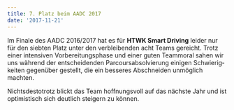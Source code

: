 ```yaml
---
title: 7. Platz beim AADC 2017
date: '2017-11-21'
---
```


Im Finale des AADC 2016/2017 hat es für **HTWK Smart Driving** leider nur für den siebten Platz unter den verbleibenden acht Teams gereicht. Trotz einer intensiven Vorbereitungsphase und einer guten Teammoral sahen wir uns während der entscheidenden Parcoursabsolvierung einigen Schwierig&shy;keiten gegenüber gestellt, die ein besseres Abschneiden unmöglich machten.

Nichtsdestotrotz blickt das Team hoffnungsvoll auf das nächste Jahr und ist optimistisch sich deutlich steigern zu können.
